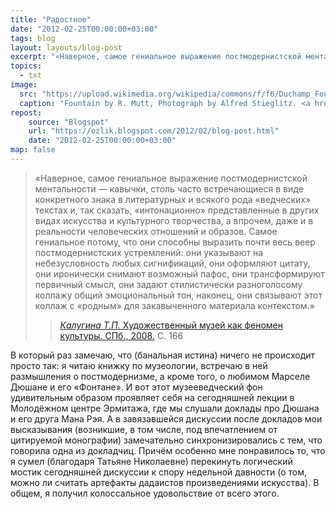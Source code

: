 ```yaml
---
title: "Радостное"
date: "2012-02-25T00:00:00+03:00"
tags: blog
layout: layouts/blog-post
excerpt: "«Наверное, самое гениальное выражение постмодернистской ментальности — кавычки, столь часто встречающиеся в виде конкретного знака в литературных и всякого рода «ведческих» текстах и, так сказать, «интонационно» представленные в других видах искусства и культурного творчества...»"
topics:
  - txt
image:
  src: "https://upload.wikimedia.org/wikipedia/commons/f/f6/Duchamp_Fountaine.jpg"
  caption: "Fountain by R. Mutt, Photograph by Alfred Stieglitz. <a href=\"https://commons.wikimedia.org/wiki/File:Duchamp_Fountaine.jpg\">Wikipedia</a>"
repost:
    source: "Blogspot"
    url: "https://ozlik.blogspot.com/2012/02/blog-post.html"
    date: "2012-02-25T00:00:00+03:00"
map: false
---
```


> «Наверное, самое гениальное выражение постмодернистской ментальности — кавычки, столь часто встречающиеся в виде конкретного знака в литературных и всякого рода «ведческих» текстах и, так сказать, «интонационно» представленные в других видах искусства и культурного творчества, а впрочем, даже и в реальности человеческих отношений и образов. Самое гениальное потому, что они способны выразить почти весь веер постмодернистских устремлений: они указывают на небезусловность любых сигнификаций, они оформляют цитату, они иронически снимают возможный пафос, они трансформируют первичный смысл, они задают стилистически разноголосому коллажу общий эмоциональный тон, наконец, они связывают этот коллаж с «родным» для закавыченного материала контекстом.»
>
>> [*Калугина Т.П.* Художественный музей как феномен культуры. СПб., 2008.](https://www.livelib.ru/book/1000467639-hudozhestvennyj-muzej-kak-fenomen-kultury-t-p-kalugina) С. 166

В который раз замечаю, что (банальная истина) ничего не происходит просто так: я читаю книжку по музеологии, встречаю в ней размышления о постмодернизме, а кроме того, о любимом Марселе Дюшане и его «Фонтане». И вот этот музееведческий фон удивительным образом проявляет себя на сегодняшней лекции в Молодёжном центре Эрмитажа, где мы слушали доклады про Дюшана и его друга Мана Рэя. А в завязавшейся дискуссии после докладов мои высказывания (возникшие, в том числе, под впечатлением от цитируемой монографии) замечательно синхронизировались с тем, что говорила одна из докладчиц. Причём особенно мне понравилось то, что я сумел (благодаря Татьяне Николаевне) перекинуть логический мостик сегодняшней дискуссии к спору недельной давности (о том, можно ли считать артефакты дадаистов произведениями искусства). В общем, я получил колоссальное удовольствие от всего этого.
